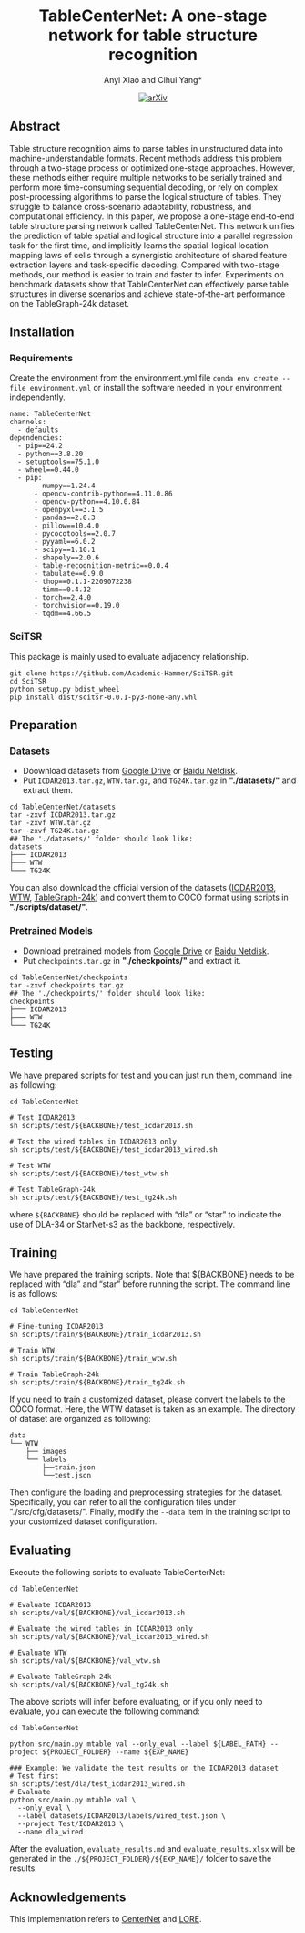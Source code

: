 <div id="top" align="center">

# TableCenterNet: A one-stage network for table structure recognition

  Anyi Xiao and Cihui Yang* </br>

  [![arXiv](https://img.shields.io/badge/arXiv-2504.17522-b31b1b.svg)](http://arxiv.org/abs/2504.17522)

</div> 

## Abstract
Table structure recognition aims to parse tables in unstructured data into machine-understandable formats. Recent methods address this problem through a two-stage process or optimized one-stage approaches. However, these methods either require multiple networks to be serially trained and perform more time-consuming sequential decoding, or rely on complex post-processing algorithms to parse the logical structure of tables. They struggle to balance cross-scenario adaptability, robustness, and computational efficiency. In this paper, we propose a one-stage end-to-end table structure parsing network called TableCenterNet. This network unifies the prediction of table spatial and logical structure into a parallel regression task for the first time, and implicitly learns the spatial-logical location mapping laws of cells through a synergistic architecture of shared feature extraction layers and task-specific decoding. Compared with two-stage methods, our method is easier to train and faster to infer. Experiments on benchmark datasets show that TableCenterNet can effectively parse table structures in diverse scenarios and achieve state-of-the-art performance on the TableGraph-24k dataset. 

## Installation
### Requirements
Create the environment from the environment.yml file `conda env create --file environment.yml` or install the software needed in your environment independently.
```
name: TableCenterNet
channels:
  - defaults
dependencies:
  - pip==24.2
  - python==3.8.20
  - setuptools==75.1.0
  - wheel==0.44.0
  - pip:
      - numpy==1.24.4
      - opencv-contrib-python==4.11.0.86
      - opencv-python==4.10.0.84
      - openpyxl==3.1.5
      - pandas==2.0.3
      - pillow==10.4.0
      - pycocotools==2.0.7
      - pyyaml==6.0.2
      - scipy==1.10.1
      - shapely==2.0.6
      - table-recognition-metric==0.0.4
      - tabulate==0.9.0
      - thop==0.1.1-2209072238
      - timm==0.4.12
      - torch==2.4.0
      - torchvision==0.19.0
      - tqdm==4.66.5
```

### SciTSR
This package is mainly used to evaluate adjacency relationship.

```
git clone https://github.com/Academic-Hammer/SciTSR.git
cd SciTSR
python setup.py bdist_wheel
pip install dist/scitsr-0.0.1-py3-none-any.whl
```

## Preparation
### Datasets
- Doownload datasets from [Google Drive](https://drive.google.com/drive/folders/1p-M_BHWF2_NBeAde_apwSC97bqaXdMsk) or [Baidu Netdisk](https://pan.baidu.com/s/1fLzDt8VMPZBOzcDBuUq3zw?pwd=cymx).
- Put `ICDAR2013.tar.gz`, `WTW.tar.gz`, and `TG24K.tar.gz` in **"./datasets/"** and extract them.
```
cd TableCenterNet/datasets
tar -zxvf ICDAR2013.tar.gz
tar -zxvf WTW.tar.gz
tar -zxvf TG24K.tar.gz
## The './datasets/' folder should look like:
datasets
├─── ICDAR2013
├─── WTW
└─── TG24K
```

You can also download the official version of the datasets ([ICDAR2013](https://huggingface.co/datasets/bsmock/ICDAR-2013.c), [WTW](https://github.com/wangwen-whu/WTW-Dataset), [TableGraph-24k](https://github.com/xuewenyuan/TGRNet)) and convert them to COCO format using scripts in **"./scripts/dataset/"**.

### Pretrained Models
- Download pretrained models from [Google Drive](https://drive.google.com/file/d/1OTS8Xkw0IKo0tC4uCAQOmhV4hgZ-KEuv) or [Baidu Netdisk](https://pan.baidu.com/s/1sST0HUnBzI_92kG6OiOUFQ?pwd=am7s).
- Put `checkpoints.tar.gz` in **"./checkpoints/"** and extract it.
```
cd TableCenterNet/checkpoints
tar -zxvf checkpoints.tar.gz
## The './checkpoints/' folder should look like:
checkpoints
├─── ICDAR2013
├─── WTW
└─── TG24K
```

## Testing

We have prepared scripts for test and you can just run them, command line as following:
```
cd TableCenterNet

# Test ICDAR2013
sh scripts/test/${BACKBONE}/test_icdar2013.sh

# Test the wired tables in ICDAR2013 only
sh scripts/test/${BACKBONE}/test_icdar2013_wired.sh

# Test WTW
sh scripts/test/${BACKBONE}/test_wtw.sh

# Test TableGraph-24k
sh scripts/test/${BACKBONE}/test_tg24k.sh
```

where `${BACKBONE}` should be replaced with “dla” or “star” to indicate the use of DLA-34 or StarNet-s3 as the backbone, respectively.

## Training

We have prepared the training scripts. Note that ${BACKBONE} needs to be replaced with “dla” and “star” before running the script. The command line is as follows:
```
cd TableCenterNet

# Fine-tuning ICDAR2013
sh scripts/train/${BACKBONE}/train_icdar2013.sh

# Train WTW
sh scripts/train/${BACKBONE}/train_wtw.sh

# Train TableGraph-24k
sh scripts/train/${BACKBONE}/train_tg24k.sh
```

If you need to train a customized dataset, please convert the labels to the COCO format. Here, the WTW dataset is taken as an example. The directory of dataset are organized as following:
```
data
└── WTW
    ├── images
    └── labels
        ├──train.json
        └──test.json
```
Then configure the loading and preprocessing strategies for the dataset. Specifically, you can refer to all the configuration files under "./src/cfg/datasets/". Finally, modify the `--data` item in the training script to your customized dataset configuration.

## Evaluating

Execute the following scripts to evaluate TableCenterNet:
```
cd TableCenterNet

# Evaluate ICDAR2013
sh scripts/val/${BACKBONE}/val_icdar2013.sh

# Evaluate the wired tables in ICDAR2013 only
sh scripts/val/${BACKBONE}/val_icdar2013_wired.sh

# Evaluate WTW
sh scripts/val/${BACKBONE}/val_wtw.sh

# Evaluate TableGraph-24k
sh scripts/val/${BACKBONE}/val_tg24k.sh
```

The above scripts will infer before evaluating, or if you only need to evaluate, you can execute the following command:
```
cd TableCenterNet

python src/main.py mtable val --only_eval --label ${LABEL_PATH} --project ${PROJECT_FOLDER} --name ${EXP_NAME}

### Example: We validate the test results on the ICDAR2013 dataset
# Test first
sh scripts/test/dla/test_icdar2013_wired.sh 
# Evaluate
python src/main.py mtable val \
  --only_eval \
  --label datasets/ICDAR2013/labels/wired_test.json \
  --project Test/ICDAR2013 \
  --name dla_wired
```

After the evaluation, `evaluate_results.md` and `evaluate_results.xlsx` will be generated in the `./${PROJECT_FOLDER}/${EXP_NAME}/` folder to save the results.

## Acknowledgements
This implementation refers to [CenterNet](https://github.com/xingyizhou/CenterNet) and [LORE](http://github.com/AlibabaResearch/AdvancedLiterateMachinery/tree/main/DocumentUnderstanding/LORE-TSR).